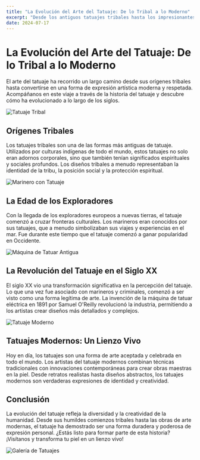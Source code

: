 ```yaml
---
title: "La Evolución del Arte del Tatuaje: De lo Tribal a lo Moderno"
excerpt: "Desde los antiguos tatuajes tribales hasta los impresionantes diseños modernos, descubre cómo el arte del tatuaje ha evolucionado a lo largo de los siglos. Un viaje fascinante a través de la historia de los tatuajes que revela la transformación de esta forma de arte"
date: 2024-07-17
---
```


# La Evolución del Arte del Tatuaje: De lo Tribal a lo Moderno

El arte del tatuaje ha recorrido un largo camino desde sus orígenes tribales hasta convertirse en una forma de expresión artística moderna y respetada. Acompáñanos en este viaje a través de la historia del tatuaje y descubre cómo ha evolucionado a lo largo de los siglos.

![Tatuaje Tribal](https://example.com/tribal-tattoo.jpg)

## Orígenes Tribales

Los tatuajes tribales son una de las formas más antiguas de tatuaje. Utilizados por culturas indígenas de todo el mundo, estos tatuajes no solo eran adornos corporales, sino que también tenían significados espirituales y sociales profundos. Los diseños tribales a menudo representaban la identidad de la tribu, la posición social y la protección espiritual.

![Marinero con Tatuaje](https://example.com/sailor-tattoo.jpg)

## La Edad de los Exploradores

Con la llegada de los exploradores europeos a nuevas tierras, el tatuaje comenzó a cruzar fronteras culturales. Los marineros eran conocidos por sus tatuajes, que a menudo simbolizaban sus viajes y experiencias en el mar. Fue durante este tiempo que el tatuaje comenzó a ganar popularidad en Occidente.

![Máquina de Tatuar Antigua](https://example.com/old-tattoo-machine.jpg)

## La Revolución del Tatuaje en el Siglo XX

El siglo XX vio una transformación significativa en la percepción del tatuaje. Lo que una vez fue asociado con marineros y criminales, comenzó a ser visto como una forma legítima de arte. La invención de la máquina de tatuar eléctrica en 1891 por Samuel O'Reilly revolucionó la industria, permitiendo a los artistas crear diseños más detallados y complejos.

![Tatuaje Moderno](https://example.com/modern-tattoo.jpg)

## Tatuajes Modernos: Un Lienzo Vivo

Hoy en día, los tatuajes son una forma de arte aceptada y celebrada en todo el mundo. Los artistas del tatuaje modernos combinan técnicas tradicionales con innovaciones contemporáneas para crear obras maestras en la piel. Desde retratos realistas hasta diseños abstractos, los tatuajes modernos son verdaderas expresiones de identidad y creatividad.

## Conclusión

La evolución del tatuaje refleja la diversidad y la creatividad de la humanidad. Desde sus humildes comienzos tribales hasta las obras de arte modernas, el tatuaje ha demostrado ser una forma duradera y poderosa de expresión personal. ¿Estás listo para formar parte de esta historia? ¡Visítanos y transforma tu piel en un lienzo vivo!

![Galería de Tatuajes](https://example.com/tattoo-gallery.jpg)
